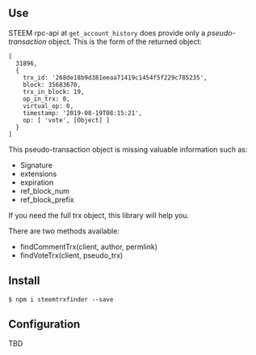 
## Use

STEEM rpc-api at `get_account_history` does provide only a *pseudo-transaction* object. This is the form of the returned object:
```
[
  31896,
  {
    trx_id: '268de18b9d381eeaa71419c1454f5f229c785235',
    block: 35683670,
    trx_in_block: 19,
    op_in_trx: 0,
    virtual_op: 0,
    timestamp: '2019-08-19T08:15:21',
    op: [ 'vote', [Object] ]
  }
]
```
This pseudo-transaction object is missing valuable information such as: 
* Signature
* extensions
* expiration
* ref_block_num
* ref_block_prefix

If you need the full trx object, this library will help you.

There are two methods available:

* findCommentTrx(client, author, permlink)
* findVoteTrx(client, pseudo_trx)

## Install
```
$ npm i steemtrxfinder --save
```

## Configuration

TBD